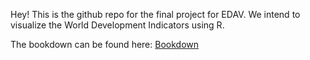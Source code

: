 Hey! This is the github repo for the final project for EDAV. We intend to visualize the World Development Indicators using R.

  The bookdown can be found here: [Bookdown](https://eklavyaj.github.io/World-Development-Indicators/)